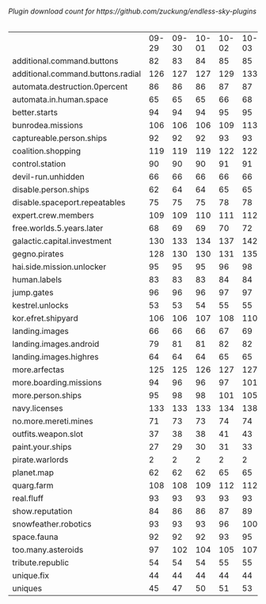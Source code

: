 <h6>Plugin download count for https://github.com/zuckung/endless-sky-plugins<br>
<br>
<table>
	<tr>
		<td></td>
		<td>09-29</td>
		<td>09-30</td>
		<td>10-01</td>
		<td>10-02</td>
		<td>10-03</td>
		<td>10-04</td>
		<td>10-05</td>
		<td>today +</td>
	</tr>
	<tr>
		<td>additional.command.buttons</td>
		<td>82</td>
		<td>83</td>
		<td>84</td>
		<td>85</td>
		<td>85</td>
		<td>85</td>
		<td>85</td>
		<td></td>
	</tr>
	<tr>
		<td>additional.command.buttons.radial</td>
		<td>126</td>
		<td>127</td>
		<td>127</td>
		<td>129</td>
		<td>133</td>
		<td>139</td>
		<td>139</td>
		<td></td>
	</tr>
	<tr>
		<td>automata.destruction.0percent</td>
		<td>86</td>
		<td>86</td>
		<td>86</td>
		<td>87</td>
		<td>87</td>
		<td>87</td>
		<td>87</td>
		<td></td>
	</tr>
	<tr>
		<td>automata.in.human.space</td>
		<td>65</td>
		<td>65</td>
		<td>65</td>
		<td>66</td>
		<td>68</td>
		<td>68</td>
		<td>68</td>
		<td></td>
	</tr>
	<tr>
		<td>better.starts</td>
		<td>94</td>
		<td>94</td>
		<td>94</td>
		<td>95</td>
		<td>95</td>
		<td>100</td>
		<td>100</td>
		<td></td>
	</tr>
	<tr>
		<td>bunrodea.missions</td>
		<td>106</td>
		<td>106</td>
		<td>106</td>
		<td>109</td>
		<td>113</td>
		<td>115</td>
		<td>115</td>
		<td></td>
	</tr>
	<tr>
		<td>captureable.person.ships</td>
		<td>92</td>
		<td>92</td>
		<td>92</td>
		<td>93</td>
		<td>93</td>
		<td>95</td>
		<td>95</td>
		<td></td>
	</tr>
	<tr>
		<td>coalition.shopping</td>
		<td>119</td>
		<td>119</td>
		<td>119</td>
		<td>122</td>
		<td>122</td>
		<td>122</td>
		<td>122</td>
		<td></td>
	</tr>
	<tr>
		<td>control.station</td>
		<td>90</td>
		<td>90</td>
		<td>90</td>
		<td>91</td>
		<td>91</td>
		<td>93</td>
		<td>93</td>
		<td></td>
	</tr>
	<tr>
		<td>devil-run.unhidden</td>
		<td>66</td>
		<td>66</td>
		<td>66</td>
		<td>66</td>
		<td>66</td>
		<td>66</td>
		<td>66</td>
		<td></td>
	</tr>
	<tr>
		<td>disable.person.ships</td>
		<td>62</td>
		<td>64</td>
		<td>64</td>
		<td>65</td>
		<td>65</td>
		<td>65</td>
		<td>65</td>
		<td></td>
	</tr>
	<tr>
		<td>disable.spaceport.repeatables</td>
		<td>75</td>
		<td>75</td>
		<td>75</td>
		<td>78</td>
		<td>78</td>
		<td>78</td>
		<td>78</td>
		<td></td>
	</tr>
	<tr>
		<td>expert.crew.members</td>
		<td>109</td>
		<td>109</td>
		<td>110</td>
		<td>111</td>
		<td>112</td>
		<td>114</td>
		<td>114</td>
		<td></td>
	</tr>
	<tr>
		<td>free.worlds.5.years.later</td>
		<td>68</td>
		<td>69</td>
		<td>69</td>
		<td>70</td>
		<td>72</td>
		<td>72</td>
		<td>72</td>
		<td></td>
	</tr>
	<tr>
		<td>galactic.capital.investment</td>
		<td>130</td>
		<td>133</td>
		<td>134</td>
		<td>137</td>
		<td>142</td>
		<td>148</td>
		<td>148</td>
		<td></td>
	</tr>
	<tr>
		<td>gegno.pirates</td>
		<td>128</td>
		<td>130</td>
		<td>130</td>
		<td>131</td>
		<td>135</td>
		<td>135</td>
		<td>135</td>
		<td></td>
	</tr>
	<tr>
		<td>hai.side.mission.unlocker</td>
		<td>95</td>
		<td>95</td>
		<td>95</td>
		<td>96</td>
		<td>98</td>
		<td>98</td>
		<td>98</td>
		<td></td>
	</tr>
	<tr>
		<td>human.labels</td>
		<td>83</td>
		<td>83</td>
		<td>83</td>
		<td>84</td>
		<td>84</td>
		<td>84</td>
		<td>84</td>
		<td></td>
	</tr>
	<tr>
		<td>jump.gates</td>
		<td>96</td>
		<td>96</td>
		<td>96</td>
		<td>97</td>
		<td>97</td>
		<td>99</td>
		<td>100</td>
		<td>+ 1</td>
	</tr>
	<tr>
		<td>kestrel.unlocks</td>
		<td>53</td>
		<td>53</td>
		<td>54</td>
		<td>55</td>
		<td>55</td>
		<td>55</td>
		<td>56</td>
		<td>+ 1</td>
	</tr>
	<tr>
		<td>kor.efret.shipyard</td>
		<td>106</td>
		<td>106</td>
		<td>107</td>
		<td>108</td>
		<td>110</td>
		<td>112</td>
		<td>112</td>
		<td></td>
	</tr>
	<tr>
		<td>landing.images</td>
		<td>66</td>
		<td>66</td>
		<td>66</td>
		<td>67</td>
		<td>69</td>
		<td>69</td>
		<td>69</td>
		<td></td>
	</tr>
	<tr>
		<td>landing.images.android</td>
		<td>79</td>
		<td>81</td>
		<td>81</td>
		<td>82</td>
		<td>82</td>
		<td>86</td>
		<td>86</td>
		<td></td>
	</tr>
	<tr>
		<td>landing.images.highres</td>
		<td>64</td>
		<td>64</td>
		<td>64</td>
		<td>65</td>
		<td>65</td>
		<td>65</td>
		<td>65</td>
		<td></td>
	</tr>
	<tr>
		<td>more.arfectas</td>
		<td>125</td>
		<td>125</td>
		<td>126</td>
		<td>127</td>
		<td>127</td>
		<td>129</td>
		<td>130</td>
		<td>+ 1</td>
	</tr>
	<tr>
		<td>more.boarding.missions</td>
		<td>94</td>
		<td>96</td>
		<td>96</td>
		<td>97</td>
		<td>101</td>
		<td>103</td>
		<td>103</td>
		<td></td>
	</tr>
	<tr>
		<td>more.person.ships</td>
		<td>95</td>
		<td>98</td>
		<td>98</td>
		<td>101</td>
		<td>105</td>
		<td>109</td>
		<td>111</td>
		<td>+ 2</td>
	</tr>
	<tr>
		<td>navy.licenses</td>
		<td>133</td>
		<td>133</td>
		<td>133</td>
		<td>134</td>
		<td>138</td>
		<td>138</td>
		<td>138</td>
		<td></td>
	</tr>
	<tr>
		<td>no.more.mereti.mines</td>
		<td>71</td>
		<td>73</td>
		<td>73</td>
		<td>74</td>
		<td>74</td>
		<td>74</td>
		<td>74</td>
		<td></td>
	</tr>
	<tr>
		<td>outfits.weapon.slot</td>
		<td>37</td>
		<td>38</td>
		<td>38</td>
		<td>41</td>
		<td>43</td>
		<td>46</td>
		<td>46</td>
		<td></td>
	</tr>
	<tr>
		<td>paint.your.ships</td>
		<td>27</td>
		<td>29</td>
		<td>30</td>
		<td>31</td>
		<td>33</td>
		<td>33</td>
		<td>33</td>
		<td></td>
	</tr>
	<tr>
		<td>pirate.warlords</td>
		<td>2</td>
		<td>2</td>
		<td>2</td>
		<td>2</td>
		<td>2</td>
		<td>2</td>
		<td>2</td>
		<td></td>
	</tr>
	<tr>
		<td>planet.map</td>
		<td>62</td>
		<td>62</td>
		<td>62</td>
		<td>65</td>
		<td>65</td>
		<td>65</td>
		<td>65</td>
		<td></td>
	</tr>
	<tr>
		<td>quarg.farm</td>
		<td>108</td>
		<td>108</td>
		<td>109</td>
		<td>112</td>
		<td>112</td>
		<td>114</td>
		<td>114</td>
		<td></td>
	</tr>
	<tr>
		<td>real.fluff</td>
		<td>93</td>
		<td>93</td>
		<td>93</td>
		<td>93</td>
		<td>93</td>
		<td>93</td>
		<td>93</td>
		<td></td>
	</tr>
	<tr>
		<td>show.reputation</td>
		<td>84</td>
		<td>86</td>
		<td>86</td>
		<td>87</td>
		<td>89</td>
		<td>89</td>
		<td>89</td>
		<td></td>
	</tr>
	<tr>
		<td>snowfeather.robotics</td>
		<td>93</td>
		<td>93</td>
		<td>93</td>
		<td>96</td>
		<td>100</td>
		<td>102</td>
		<td>102</td>
		<td></td>
	</tr>
	<tr>
		<td>space.fauna</td>
		<td>92</td>
		<td>92</td>
		<td>92</td>
		<td>93</td>
		<td>95</td>
		<td>95</td>
		<td>95</td>
		<td></td>
	</tr>
	<tr>
		<td>too.many.asteroids</td>
		<td>97</td>
		<td>102</td>
		<td>104</td>
		<td>105</td>
		<td>107</td>
		<td>109</td>
		<td>109</td>
		<td></td>
	</tr>
	<tr>
		<td>tribute.republic</td>
		<td>54</td>
		<td>54</td>
		<td>54</td>
		<td>55</td>
		<td>55</td>
		<td>57</td>
		<td>57</td>
		<td></td>
	</tr>
	<tr>
		<td>unique.fix</td>
		<td>44</td>
		<td>44</td>
		<td>44</td>
		<td>44</td>
		<td>44</td>
		<td>44</td>
		<td>44</td>
		<td></td>
	</tr>
	<tr>
		<td>uniques</td>
		<td>45</td>
		<td>47</td>
		<td>50</td>
		<td>51</td>
		<td>53</td>
		<td>57</td>
		<td>59</td>
		<td>+ 2</td>
	</tr>
</table>
</h6>

